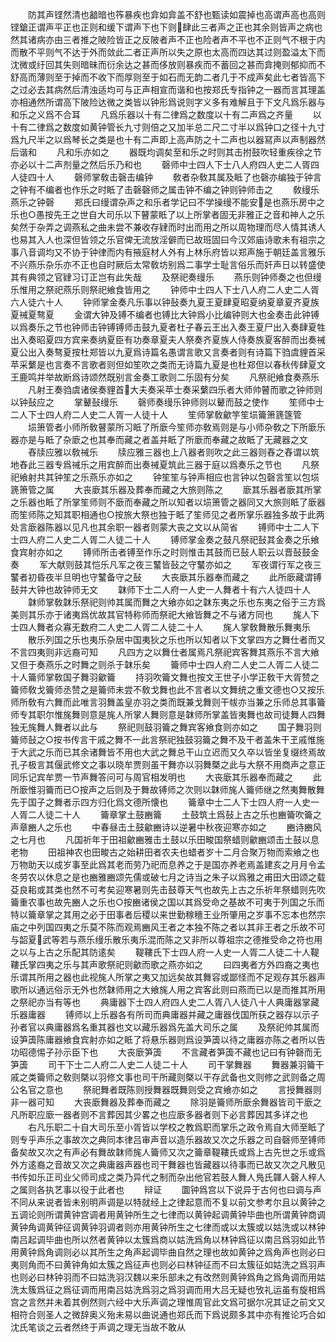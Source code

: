 <!-- { "loadSidebar": true } -->
　　防其声铿然清也韽暗也筰暴疾也弇如弇盖不舒也甄读如震掉也高谓声高也高则铿鎗正谓声平正也正则和缓下谓声下也下则肆此三者声之正也其余则皆声之病也然其诸病亦由三者推之陂险皆正之反陂者声不正也险者声不平也不正则气不根于内而散不平则气不达于外而敛此二者正声所以失之原也太高而四达其过则盈溢太下而沈微或纡回其失则暗昧而衍余达之甚而侈放则暴疾而不蓄回之甚而弇掩则郁抑而不舒高而薄则至于掉而不收下而厚则至于如石而无韵二者几于不成声矣此七者皆高下之过必去其病然后清浊适均可与正声相宣而谐和也按郑氏专指钟之一器而言其理盖亦相通然所谓高下陂险达微之类皆以钟形爲说则字义多有难解且于下文凡爲乐器与和乐之义爲不合耳
　　凡爲乐器以十有二律爲之数度以十有二声爲之齐量
　　以十有二律爲之数度如黄钟管长九寸则倍之又加半总二尺二寸半以爲钟口之径十九寸爲九尺半之以爲琴长之类是也十有二声即上高声防之十二声也以器冩声以声制器然后谐和
　　凡和乐亦如之
　　器既均调矣至和乐之时则其击拊鼓吹轻重疾徐之节亦必以十二声剂量之然后乐乃和也
　　磬师中士四人下士八人府四人史二人胥四人徒四十人
　　磬师掌敎击磬击编钟
　　敎者杂敎其属及眡了也磬亦编独于钟言之钟有不编者也作乐之时眡了击磬磬师之属击钟不编之钟则钟师击之
　　敎缦乐燕乐之钟磬
　　郑氏曰缦谓杂声之和乐者学记曰不学操缦不能安是也燕乐房中之乐也○愚按先王之世自大司乐以下瞽蒙眡了以上所掌者固无非雅正之音和神人之乐矣然于杂弄之调燕私之曲未尝不兼收存肄而时出而用之所以周物理而尽人情其诱人也易其入人也深但皆领之乐官俾无流放淫僻而已故班固曰今汉郊庙诗歌未有祖宗之事八音调均又不协于钟律而内有掖庭材人外有上林乐府皆以郑声施于朝廷盖言雅乐不兴燕乐杂乐亦不正也自时厥后太常敎坊别爲二事学士耻言俗乐而奸声日以转盛使其有典领之官肄习订正岂有此失哉
　　及祭祀奏缦乐
　　燕乐则钟师奏之也但缦乐惟用之祭祀燕乐则祭祀飨食皆用之
　　钟师中士四人下士八人府二人史二人胥六人徒六十人
　　钟师掌金奏凡乐事以钟鼔奏九夏王夏肆夏昭夏纳夏章夏齐夏族夏祴夏骜夏
　　金谓大钟及镈不编者也镈比大钟爲小比编钟则大也金奏击此钟镈以爲奏乐之节也钟师击钟镈镈师击鼓九夏者杜子春云王出入奏王夏尸出入奏肆夏牲出入奏昭夏四方宾来奏纳夏臣有功奏章夏夫人祭奏齐夏族人侍奏族夏客醉而出奏祴夏公出入奏骜夏按杜郑皆以九夏爲诗篇名愚谓言歌又言奏者则有诗篇下驺虞貍首采苹采蘩是也言奏不言歌者则但如笙吹之类而无诗篇九夏是也杜郑但以春秋传肆夏文王鹿鸣并举故断爲诗颂然既别言金奏工歌则二乐固有分矣
　　凡祭祀飨食奏燕乐
　　凡射王奏驺虞诸侯奏貍首大夫奏采苹士奏采蘩四乐者大师帅瞽而歌之钟师则以钟鼔应之
　　掌鼙鼔缦乐
　　磬师奏缦乐钟师则以鼙而鼓之使作
　　笙师中士二人下士四人府二人史二人胥一人徒十人
　　笙师掌敎龡竽笙埙籥箫篪篴管
　　埙箫管者小师所敎瞽蒙所习眡了所廞今笙师亦敎焉则是与小师杂敎之下所廞乐器亦是与眡了杂廞之也其奉而藏之者盖并眡了所廞而奉藏之故眡了无藏器之文
　　舂牍应雅以敎祴乐
　　牍应雅三器也上八器者则吹之此三器则舂之舂谓以筑地舂此三器专爲祴乐之用宾醉而出奏祴夏筑此三器于庭以爲奏乐之节也
　　凡祭祀飨射共其钟笙之乐燕乐亦如之
　　钟笙笙与钟声相应也言钟以包磬言笙以包埙篪箫管之属
　　大丧廞其乐器及葬奉而藏之大旅则陈之
　　廞其乐器者廞其所掌之乐器也眡了所掌笙师则不廞而奉藏之所以知者以埙箫管之器同又大旅则眡了廞器而笙师陈之知其职相通也○按旅大祭也独于眡了笙师见之者所掌乐器独多故于此两处言廞器陈器以见凡也其余职一器者则蒙大丧之文以从简省
　　镈师中士二人下士四人府二人史二人胥二人徒二十人
　　镈师掌金奏之鼓凡祭祀鼔其金奏之乐飨食宾射亦如之
　　镈师所击者镈至作乐之时则惟击其鼓而已鼔人职云以晋鼔鼓金奏
　　军大献则鼓其恺乐凡军之夜三鼜皆鼔之守鼜亦如之
　　军夜谓行军之夜三鼜者初昏夜半旦明也守鼜备守之鼔
　　大丧廞其乐器奉而藏之
　　此所廞藏谓镈鼔并大钟也故钟师无文
　　韎师下士二人府一人史一人舞者十有六人徒四十人
　　韎师掌敎韎乐祭祀则帅其属而舞之大飨亦如之韎东夷之乐也东夷之俗于三方爲美则其乐亦于诸夷爲优故其官特称师而祭祀大飨皆舞之不与诸方同也
　　旄人下士四人舞者众寡无数府二人史二人胥二人徒二十人
　　旄人掌敎舞散乐舞夷乐
　　散乐列国之乐也夷乐杂居中国夷狄之乐也所以知者以下文掌四方之舞仕者而又不言四夷则非远裔可知
　　凡四方之以舞仕者属焉凡祭祀宾客舞其燕乐不言大飨又但于奏燕乐之时舞之则杀于韎乐矣
　　籥师中士四人府二人史二人胥二人徒二十人籥师掌敎国子舞羽龡籥
　　持羽吹籥文舞也按文王世子小学正敎干大胥赞之籥师敎戈籥师丞赞之是籥师未尝不敎戈舞也此不言者以文舞统之重文德也○又按乐师所敎有六舞而此唯言羽舞盖皇亦羽之类而既兼戈舞则干帗亦当兼之乐师总其事籥师专其职尔惟旄舞则意是旄人所掌人舞则意是韎师所掌盖皆夷舞也故司徒舞人四舞独无旄舞人舞者以此与
　　祭祀则鼓羽籥之舞宾客飨食则亦如之
　　国子舞羽则籥师鼔之○按书传言干戚之舞不一此言祭祀独鼓羽籥之舞不及干者盖朱干玊戚惟施于大武之乐而已其余诸舞皆不用也大武之舞总干山立迟而又久卒以皆坐复缀终焉故孔子极言其偃武修文之事以晓牟贾则虽干舞亦以羽舞槩之此与大祭不用商声之意正同乐记宾牟贾一节声舞答问可与周官相发明也
　　大丧廞其乐器奉而藏之
　　此所廞惟羽籥而已○按声之后则及于舞故镈师之次则以韎师旄人籥师继之然夷舞散舞先于国子之舞者示四方归化爲文德所懐也
　　籥章中士二人下士四人府一人史一人胥二人徒二十人
　　籥章掌土鼓豳籥
　　土鼓筑土爲鼔上古之乐也豳籥吹籥之声章豳人之乐也
　　中春昼击土鼓龡豳诗以逆暑中秋夜迎寒亦如之
　　豳诗豳风之七月也
　　凡国祈年于田祖龡豳雅击土鼓以乐田畯国祭蜡则龡豳颂击土鼓以息老物
　　田祖神农也田畯古之始耕田者农夫也蜡者岁十二月合聚万物而索飨之也万物助天以成岁事至此爲其老而劳乃祀而息养之于是国亦养老焉盖建亥之月月令孟冬劳农以休息之是也豳雅豳颂先儒或破七月之诗当之朱子以爲雅之甫田大田颂之载芟良耜或其类也然不可考矣迎寒暑则先击鼓尊天气也故先上古之乐祈年祭蜡则先吹籥重农事也故先豳人之乐也○按豳诸侯之国以其爲受命之基故不可夷于列国之乐而特以籥章掌之其用之必于田事者后稷以来世勤稼穯王业所肇用之岁事不忘本也然宗庙之中列国四夷之乐莫不陈而观焉豳风王者之本独不陈之者以其非王者之乐故不可与韶夏武等若与燕乐缦乐散乐夷乐混而陈之又非所以尊祖宗之德推受命之符也用之以与上古之乐配其防逺矣
　　鞮鞻氏下士四人府一人史一人胥二人徒二十人鞮鞻氏掌四夷之乐与其声歌祭祀则龡而歌之燕亦如之
　　曰四夷者方外四裔之夷也乐谓其所用之器也此视旄人所掌之夷又加远矣故其舞容或鄙怪而不足观存其乐器声歌所以通远俗示无外也然韎师用之大飨旄人用之宾客此则曰燕而已以是而推其所用之祭祀亦当有等也
　　典庸器下士四人府四人史二人胥八人徒八十人典庸器掌藏乐器庸器
　　镈师以上乐器各有所司而典庸器并藏之庸器伐国所获之器存以示子孙者官以典庸器爲名重其器也文以藏乐器爲先盖大司乐之属
　　及祭祀帅其属而设笋簴陈庸器飨食宾射亦如之眡了将悬乐器则爲设笋簴以待之庸器亦陈之者所以告功昭德惕子孙示臣下也
　　大丧廞笋簴
　　不言藏者笋簴不藏也记曰有钟磬而无笋簴
　　司干下士二人府二人史二人徒二十人
　　司干掌舞器
　　舞器兼羽籥干戚之类籥师之敎则槩以羽修文事也司干所藏则槩以干存武备也文则修之武则备之周公名官之意也
　　祭祀舞者既陈则授舞器既舞则受之宾飨亦如之
　　言授舞器则非一器可知
　　大丧廞舞器及葬奉而藏之
　　除羽是籥师所廞余舞器皆司干廞之凡所职应廞一器者则不言葬因其少畧之也应廞多器者则下必言葬因其多详之也
　　右凡乐职二十自大司乐至小胥皆以学校之教爲职而掌乐之政令焉自大师至眡了则专乎声乐之事故次之典同本律吕审声音以造乐器故又次之乐器之司自磬师至镈师备矣故又次之有声必有舞故韎师旄人籥师又次之籥章鞮鞻氏或爲上古先世之乐或爲外方逺裔之音故又次之典庸器声器也司干舞器也皆藏器以待事而已故又次之凡散见书传如乐正司业父师司成之类乃异代之制而杂出他官若鼓人舞人鳬氏韗人磬人梓人之属则各执艺事以役于此者也
　　辩证
　　圜钟爲宫以下说异于古何也曰调与声不同从来说者皆未别明声调是以特就经上之律起意而不复以前文参考尔且以黄钟之五调论则所谓黄钟宫调者用黄钟所生之七律而以黄钟起调黄钟毕曲也所谓黄钟商调黄钟角调黄钟征调黄钟羽调者则亦用黄钟所生之七律而或以太簇或以姑洗或以林钟南吕起调毕曲也所以然者黄钟以太簇爲商以姑洗爲角以林钟爲征以南吕爲羽如此节用黄钟爲角调则必以其所生之角声起调毕曲自然之理也故如黄钟之爲角声也则必曰夷则角而不曰黄钟角如太簇之爲征声也则必曰林钟征而不曰太簇征如姑洗之爲羽声也则必曰林钟羽而不曰姑洗羽汉魏以来乐部未之有改然则黄钟爲角之爲角调而用姑洗太簇爲征之爲征调而用南吕姑洗爲羽之爲羽调而用大吕无疑也攷礼运虽有旋相爲宫之言然并未着其例然则六经中大乐声调之理惟周官此文爲可据尔况其证之前文又相符合则圣人之微辞奥义殆未易以曲说通也郑氏而下爲说颇多其中亦有推论巧合如沈氏笔谈之云者然终于声调之理无当故不敢从
